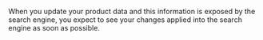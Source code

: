 When you update your product data and this information is exposed by the search engine,
you expect to see your changes applied into the search engine as soon as possible.
